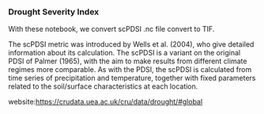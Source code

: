 ### Drought Severity Index

With these notebook, we convert scPDSI .nc file convert to TIF.

The scPDSI metric was introduced by Wells et al. (2004), who give detailed information about its calculation. The scPDSI is a variant on the original PDSI of Palmer (1965), with the aim to make results from different climate regimes more comparable. As with the PDSI, the scPDSI is calculated from time series of precipitation and temperature, together with fixed parameters related to the soil/surface characteristics at each location.





website:https://crudata.uea.ac.uk/cru/data/drought/#global
